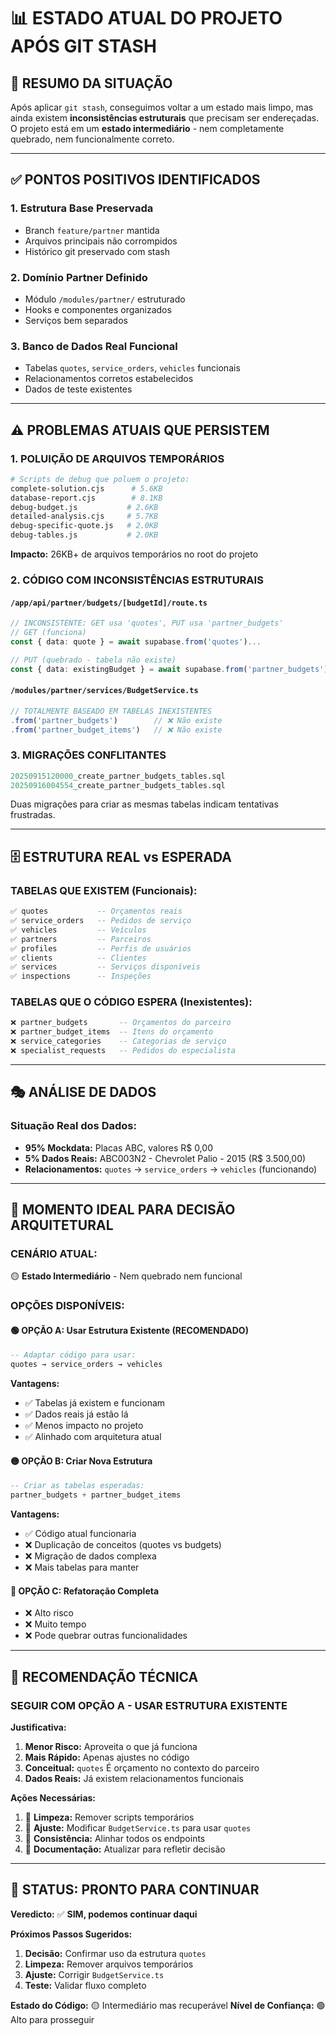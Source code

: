 # 📊 ESTADO ATUAL DO PROJETO APÓS GIT STASH

## 🎯 RESUMO DA SITUAÇÃO

Após aplicar `git stash`, conseguimos voltar a um estado mais limpo, mas ainda existem **inconsistências estruturais** que precisam ser endereçadas. O projeto está em um **estado intermediário** - nem completamente quebrado, nem funcionalmente correto.

---

## ✅ PONTOS POSITIVOS IDENTIFICADOS

### 1. **Estrutura Base Preservada**
- Branch `feature/partner` mantida
- Arquivos principais não corrompidos
- Histórico git preservado com stash

### 2. **Domínio Partner Definido**
- Módulo `/modules/partner/` estruturado
- Hooks e componentes organizados
- Serviços bem separados

### 3. **Banco de Dados Real Funcional**
- Tabelas `quotes`, `service_orders`, `vehicles` funcionais
- Relacionamentos corretos estabelecidos
- Dados de teste existentes

---

## ⚠️ PROBLEMAS ATUAIS QUE PERSISTEM

### 1. **POLUIÇÃO DE ARQUIVOS TEMPORÁRIOS**

```bash
# Scripts de debug que poluem o projeto:
complete-solution.cjs      # 5.6KB
database-report.cjs        # 8.1KB  
debug-budget.js           # 2.6KB
detailed-analysis.cjs     # 5.7KB
debug-specific-quote.js   # 2.0KB
debug-tables.js           # 2.0KB
```

**Impacto:** 26KB+ de arquivos temporários no root do projeto

### 2. **CÓDIGO COM INCONSISTÊNCIAS ESTRUTURAIS**

#### `/app/api/partner/budgets/[budgetId]/route.ts`
```typescript
// INCONSISTENTE: GET usa 'quotes', PUT usa 'partner_budgets'
// GET (funciona)
const { data: quote } = await supabase.from('quotes')...

// PUT (quebrado - tabela não existe)  
const { data: existingBudget } = await supabase.from('partner_budgets')...
```

#### `/modules/partner/services/BudgetService.ts`
```typescript
// TOTALMENTE BASEADO EM TABELAS INEXISTENTES
.from('partner_budgets')        // ❌ Não existe
.from('partner_budget_items')   // ❌ Não existe
```

### 3. **MIGRAÇÕES CONFLITANTES**
```sql
20250915120000_create_partner_budgets_tables.sql
20250916004554_create_partner_budgets_tables.sql
```
Duas migrações para criar as mesmas tabelas indicam tentativas frustradas.

---

## 🗄️ ESTRUTURA REAL vs ESPERADA

### **TABELAS QUE EXISTEM (Funcionais):**
```sql
✅ quotes           -- Orçamentos reais
✅ service_orders   -- Pedidos de serviço  
✅ vehicles         -- Veículos
✅ partners         -- Parceiros
✅ profiles         -- Perfis de usuários
✅ clients          -- Clientes
✅ services         -- Serviços disponíveis
✅ inspections      -- Inspeções
```

### **TABELAS QUE O CÓDIGO ESPERA (Inexistentes):**
```sql
❌ partner_budgets       -- Orçamentos do parceiro
❌ partner_budget_items  -- Itens do orçamento
❌ service_categories    -- Categorias de serviço
❌ specialist_requests   -- Pedidos do especialista
```

---

## 🎭 ANÁLISE DE DADOS

### **Situação Real dos Dados:**
- **95% Mockdata:** Placas ABC, valores R$ 0,00
- **5% Dados Reais:** ABC003N2 - Chevrolet Palio - 2015 (R$ 3.500,00)
- **Relacionamentos:** `quotes` → `service_orders` → `vehicles` (funcionando)

---

## 🚀 MOMENTO IDEAL PARA DECISÃO ARQUITETURAL

### **CENÁRIO ATUAL:**
🟡 **Estado Intermediário** - Nem quebrado nem funcional

### **OPÇÕES DISPONÍVEIS:**

#### **🟢 OPÇÃO A: Usar Estrutura Existente (RECOMENDADO)**
```sql
-- Adaptar código para usar:
quotes → service_orders → vehicles
```
**Vantagens:**
- ✅ Tabelas já existem e funcionam
- ✅ Dados reais já estão lá
- ✅ Menos impacto no projeto
- ✅ Alinhado com arquitetura atual

#### **🟡 OPÇÃO B: Criar Nova Estrutura**
```sql
-- Criar as tabelas esperadas:
partner_budgets + partner_budget_items
```
**Vantagens:**
- ✅ Código atual funcionaria
- ❌ Duplicação de conceitos (quotes vs budgets)
- ❌ Migração de dados complexa
- ❌ Mais tabelas para manter

#### **🔴 OPÇÃO C: Refatoração Completa**
- ❌ Alto risco
- ❌ Muito tempo
- ❌ Pode quebrar outras funcionalidades

---

## 🎯 RECOMENDAÇÃO TÉCNICA

### **SEGUIR COM OPÇÃO A - USAR ESTRUTURA EXISTENTE**

**Justificativa:**
1. **Menor Risco:** Aproveita o que já funciona
2. **Mais Rápido:** Apenas ajustes no código
3. **Conceitual:** `quotes` É orçamento no contexto do parceiro
4. **Dados Reais:** Já existem relacionamentos funcionais

**Ações Necessárias:**
1. 🧹 **Limpeza:** Remover scripts temporários
2. 🔧 **Ajuste:** Modificar `BudgetService.ts` para usar `quotes`
3. 🔗 **Consistência:** Alinhar todos os endpoints
4. 📝 **Documentação:** Atualizar para refletir decisão

---

## 🚦 STATUS: PRONTO PARA CONTINUAR

**Veredicto:** ✅ **SIM, podemos continuar daqui**

**Próximos Passos Sugeridos:**
1. **Decisão:** Confirmar uso da estrutura `quotes`
2. **Limpeza:** Remover arquivos temporários
3. **Ajuste:** Corrigir `BudgetService.ts`
4. **Teste:** Validar fluxo completo

**Estado do Código:** 🟡 Intermediário mas recuperável
**Nível de Confiança:** 🟢 Alto para prosseguir

